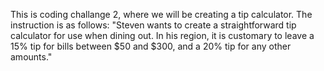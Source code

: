 This is coding challange 2, where we will be creating a tip calculator. The instruction is as follows: 
"Steven wants to create a straightforward tip calculator for use when dining out. In his region, it is customary to leave a 15% tip for bills between $50 and $300, and a 20% tip for any other amounts."